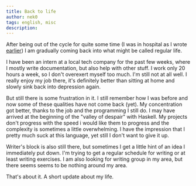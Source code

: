 ```yaml
---
title: Back to life
author: nek0
tags: english, misc
description: 
---
```


After being out of the cycle for quite some time (I was in hospital as I wrote
[earlier][post]) I am gradually coming back into what might be called regular life.

I have been an intern at a local tech company for the past few weeks, where I
mostly write documentation, but also help with other stuff. I work only 20 hours a
week, so I don't overexert myself too much. I'm still not at all well. I really enjoy
my job there, it's definitely better than sitting at home and slowly sink back into
depression again.

But still there is some frustration in it. I still remember how I was before and now
some of these qualities have not come back (yet). My concentration got better, thanks
to the job and the programming I still do. I may have arrived at the beginning of the
"valley of despair" with Haskell. My projects don't progress with the speed i would
like them to progress and the complexity is sometimes a little overwhelming. I have
the impression that I pretty much suck at this language, yet still I don't want to give
it up.

Writer's block is also still there, but sometimes I get a little hint of an idea I
immediately put down. I'm trying to get a regular schedule for writing or at least
writing exercises. I am also looking for writing group in my area, but there seems
seems to be nothing around my area.

That's about it. A short update about my life.

[post]: https://nek0.eu/posts/2016-09-02-In-other-news.html
